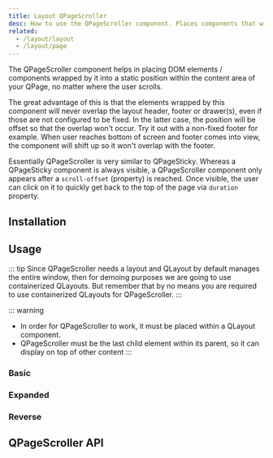 ```yaml
---
title: Layout QPageScroller
desc: How to use the QPageScroller component. Places components that will appear on screen after user scrolls the page.
related:
  - /layout/layout
  - /layout/page
---
```


The QPageScroller component helps in placing DOM elements / components wrapped by it into a static position within the content area of your QPage, no matter where the user scrolls.

The great advantage of this is that the elements wrapped by this component will never overlap the layout header, footer or drawer(s), even if those are not configured to be fixed. In the latter case, the position will be offset so that the overlap won't occur.
Try it out with a non-fixed footer for example. When user reaches bottom of screen and footer comes into view, the component will shift up so it won't overlap with the footer.

Essentially QPageScroller is very similar to QPageSticky. Whereas a QPageSticky component is always visible, a QPageScroller component only appears after a `scroll-offset` (property) is reached. Once visible, the user can click on it to quickly get back to the top of the page via `duration` property.

## Installation
<doc-installation components="QPageScroller" />

## Usage
::: tip
Since QPageScroller needs a layout and QLayout by default manages the entire window, then for demoing purposes we are going to use containerized QLayouts. But remember that by no means you are required to use containerized QLayouts for QPageScroller.
:::

::: warning
* In order for QPageScroller to work, it must be placed within a QLayout component.
* QPageScroller must be the last child element within its parent, so it can display on top of other content
:::

### Basic

<doc-example title="Basic" file="QPageScroller/Basic" />

### Expanded

<doc-example title="Expanded" file="QPageScroller/Expanded" />

### Reverse

<q-badge label="v1.9+" />

<doc-example title="Reverse" file="QPageScroller/Reverse" />

## QPageScroller API
<doc-api file="QPageScroller" />
